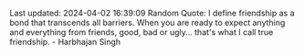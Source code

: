 Last updated: 2024-04-02 16:39:09
Random Quote: I define friendship as a bond that transcends all barriers. When you are ready to expect anything and everything from friends, good, bad or ugly... that's what I call true friendship. - Harbhajan Singh